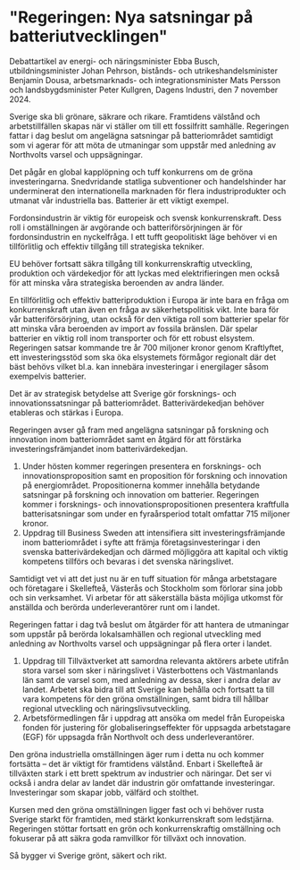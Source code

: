 # "Regeringen: Nya satsningar på batteriutvecklingen"

Debattartikel av energi\- och näringsminister Ebba Busch, utbildningsminister Johan Pehrson, bistånds\- och utrikeshandels­minister Benjamin Dousa, arbetsmarknads\- och integrationsminister Mats Persson och landsbygdsminister Peter Kullgren, Dagens Industri, den 7 november 2024\.


Sverige ska bli grönare, säkrare och rikare. Framtidens välstånd och arbetstillfällen skapas när vi ställer om till ett fossilfritt samhälle. Regeringen fattar i dag beslut om angelägna satsningar på batteriområdet samtidigt som vi agerar för att möta de utmaningar som uppstår med anledning av Northvolts varsel och uppsägningar.

Det pågår en global kapplöpning och tuff konkurrens om de gröna investeringarna. Snedvridande statliga subventioner och handelshinder har underminerat den internationella marknaden för flera industriprodukter och utmanat vår industriella bas. Batterier är ett viktigt exempel.

Fordonsindustrin är viktig för europeisk och svensk konkurrenskraft. Dess roll i omställningen är avgörande och batteriförsörjningen är för fordonsindustrin en nyckelfråga. I ett tufft geopolitiskt läge behöver vi en tillförlitlig och effektiv tillgång till strategiska tekniker.

EU behöver fortsatt säkra tillgång till konkurrenskraftig utveckling, produktion och värdekedjor för att lyckas med elektrifieringen men också för att minska våra strategiska beroenden av andra länder.

En tillförlitlig och effektiv batteriproduktion i Europa är inte bara en fråga om konkurrenskraft utan även en fråga av säkerhetspolitisk vikt. Inte bara för vår batteriförsörjning, utan också för den viktiga roll som batterier spelar för att minska våra beroenden av import av fossila bränslen. Där spelar batterier en viktig roll inom transporter och för ett robust elsystem. Regeringen satsar kommande tre år 700 miljoner kronor genom Kraftlyftet, ett investeringsstöd som ska öka elsystemets förmågor regionalt där det bäst behövs vilket bl.a. kan innebära investeringar i energilager såsom exempelvis batterier.

Det är av strategisk betydelse att Sverige gör forsknings\- och innovationssatsningar på batteriområdet. Batterivärdekedjan behöver etableras och stärkas i Europa.

Regeringen avser gå fram med angelägna satsningar på forskning och innovation inom batteriområdet samt en åtgärd för att förstärka investeringsfrämjandet inom batterivärdekedjan.

1. Under hösten kommer regeringen presentera en forsknings\- och innovationsproposition samt en proposition för forskning och innovation på energiområdet. Propositionerna kommer innehålla betydande satsningar på forskning och innovation om batterier. Regeringen kommer i forsknings\- och innovationspropositionen presentera kraftfulla batterisatsningar som under en fyraårsperiod totalt omfattar 715 miljoner kronor.
2. Uppdrag till Business Sweden att intensifiera sitt investeringsfrämjande inom batteriområdet i syfte att främja företagsinvesteringar i den svenska batterivärdekedjan och därmed möjliggöra att kapital och viktig kompetens tillförs och bevaras i det svenska näringslivet.

Samtidigt vet vi att det just nu är en tuff situation för många arbetstagare och företagare i Skellefteå, Västerås och Stockholm som förlorar sina jobb och sin verksamhet. Vi arbetar för att säkerställa bästa möjliga utkomst för anställda och berörda underleverantörer runt om i landet.

Regeringen fattar i dag två beslut om åtgärder för att hantera de utmaningar som uppstår på berörda lokalsamhällen och regional utveckling med anledning av Northvolts varsel och uppsägningar på flera orter i landet.

1. Uppdrag till Tillväxtverket att samordna relevanta aktörers arbete utifrån stora varsel som sker i näringslivet i Västerbottens och Västmanlands län samt de varsel som, med anledning av dessa, sker i andra delar av landet. Arbetet ska bidra till att Sverige kan behålla och fortsatt ta till vara kompetens för den gröna omställningen, samt bidra till hållbar regional utveckling och näringslivsutveckling.
2. Arbetsförmedlingen får i uppdrag att ansöka om medel från Europeiska fonden för justering för globaliseringseffekter för uppsagda arbetstagare (EGF) för uppsagda från Northvolt och dess underleverantörer.

Den gröna industriella omställningen äger rum i detta nu och kommer fortsätta – det är viktigt för framtidens välstånd. Enbart i Skellefteå är tillväxten stark i ett brett spektrum av industrier och näringar. Det ser vi också i andra delar av landet där industrin gör omfattande investeringar. Investeringar som skapar jobb, välfärd och stolthet.

Kursen med den gröna omställningen ligger fast och vi behöver rusta Sverige starkt för framtiden, med stärkt konkurrenskraft som ledstjärna. Regeringen stöttar fortsatt en grön och konkurrenskraftig omställning och fokuserar på att säkra goda ramvillkor för tillväxt och innovation.

Så bygger vi Sverige grönt, säkert och rikt.
